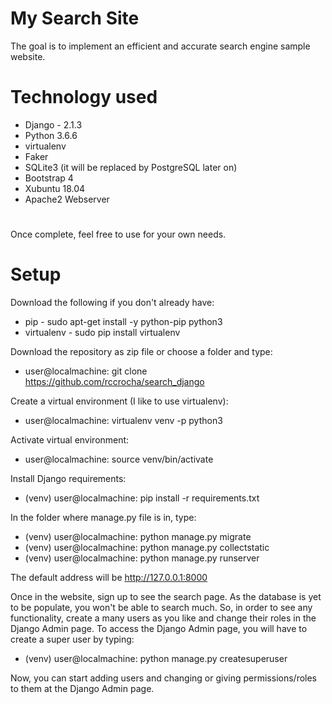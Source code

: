 # My Search Site

The goal is to implement an efficient and accurate search engine sample website.

# Technology used

* Django - 2.1.3
* Python 3.6.6
* virtualenv
* Faker
* SQLite3 (it will be replaced by PostgreSQL later on)
* Bootstrap 4
* Xubuntu 18.04
* Apache2 Webserver

#
Once complete, feel free to use for your own needs.

# Setup

Download the following if you don't already have:

* pip - sudo apt-get install -y python-pip python3
* virtualenv - sudo pip install virtualenv

Download the repository as zip file or choose a folder and type:

* user@localmachine: git clone https://github.com/rccrocha/search_django

Create a virtual environment (I like to use virtualenv):

* user@localmachine: virtualenv venv -p python3

Activate virtual environment:

* user@localmachine: source venv/bin/activate

Install Django requirements:

* (venv) user@localmachine: pip install -r requirements.txt

In the folder where manage.py file is in, type:

* (venv) user@localmachine: python manage.py migrate
* (venv) user@localmachine: python manage.py collectstatic
* (venv) user@localmachine: python manage.py runserver

The default address will be http://127.0.0.1:8000

Once in the website, sign up to see the search page.
As the database is yet to be populate, you won't be able to search much.
So, in order to see any functionality, create a many users as you like and change their roles in the Django Admin page.
To access the Django Admin page, you will have to create a super user by typing:

* (venv) user@localmachine: python manage.py createsuperuser

Now, you can start adding users and changing or giving permissions/roles to them at the Django Admin page.

